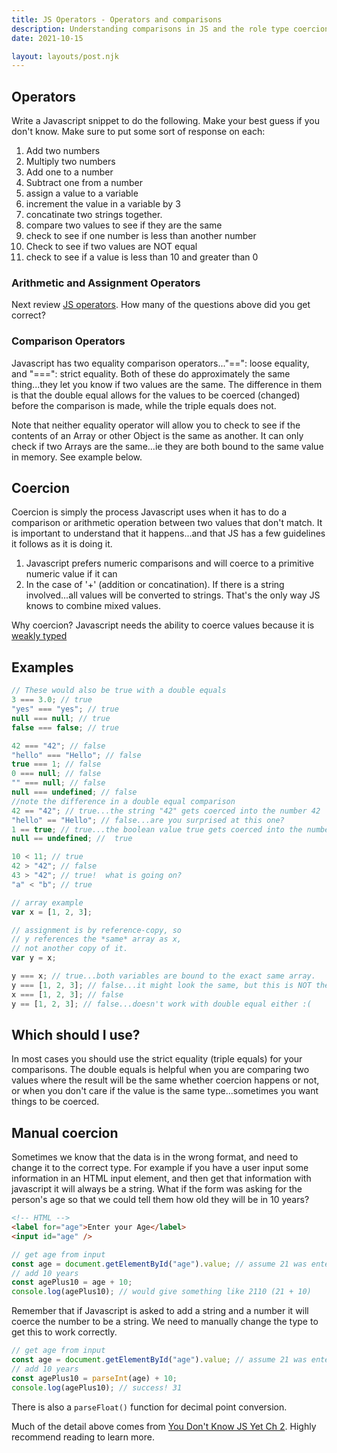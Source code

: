```yaml
---
title: JS Operators - Operators and comparisons
description: Understanding comparisons in JS and the role type coercion plays.
date: 2021-10-15

layout: layouts/post.njk
---
```


## Operators

Write a Javascript snippet to do the following. Make your best guess if you don't know. Make sure to put some sort of response on each:

1. Add two numbers
2. Multiply two numbers
3. Add one to a number
4. Subtract one from a number
5. assign a value to a variable
6. increment the value in a variable by 3
7. concatinate two strings together.
8. compare two values to see if they are the same
9. check to see if one number is less than another number
10. Check to see if two values are NOT equal
11. check to see if a value is less than 10 and greater than 0

### Arithmetic and Assignment Operators

Next review [JS operators](https://www.w3schools.com/jsref/jsref_operators.asp). How many of the questions above did you get correct?

### Comparison Operators

Javascript has two equality comparison operators..."==": loose equality, and "===": strict equality. Both of these do approximately the same thing...they let you know if two values are the same. The difference in them is that the double equal allows for the values to be coerced (changed) before the comparison is made, while the triple equals does not.

Note that neither equality operator will allow you to check to see if the contents of an Array or other Object is the same as another. It can only check if two Arrays are the same...ie they are both bound to the same value in memory. See example below.

## Coercion

Coercion is simply the process Javascript uses when it has to do a comparison or arithmetic operation between two values that don't match. It is important to understand that it happens...and that JS has a few guidelines it follows as it is doing it.

1. Javascript prefers numeric comparisons and will coerce to a primitive numeric value if it can
2. In the case of '+' (addition or concatination). If there is a string involved...all values will be converted to strings. That's the only way JS knows to combine mixed values.

Why coercion? Javascript needs the ability to coerce values because it is [weakly typed](../../variables/prepare1/#strongly-typed-weakly-typed-what-does-that-even-mean)

## Examples

```javascript
// These would also be true with a double equals
3 === 3.0; // true
"yes" === "yes"; // true
null === null; // true
false === false; // true

42 === "42"; // false
"hello" === "Hello"; // false
true === 1; // false
0 === null; // false
"" === null; // false
null === undefined; // false
//note the difference in a double equal comparison
42 == "42"; // true...the string "42" gets coerced into the number 42
"hello" == "Hello"; // false...are you surprised at this one?
1 == true; // true...the boolean value true gets coerced into the number 1
null == undefined; //  true
```

```javascript
10 < 11; // true
42 > "42"; // false
43 > "42"; // true!  what is going on?
"a" < "b"; // true
```

```javascript
// array example
var x = [1, 2, 3];

// assignment is by reference-copy, so
// y references the *same* array as x,
// not another copy of it.
var y = x;

y === x; // true...both variables are bound to the exact same array.
y === [1, 2, 3]; // false...it might look the same, but this is NOT the same array that y is bound to.
x === [1, 2, 3]; // false
y == [1, 2, 3]; // false...doesn't work with double equal either :(
```

## Which should I use?

In most cases you should use the strict equality (triple equals) for your comparisons. The double equals is helpful when you are comparing two values where the result will be the same whether coercion happens or not, or when you don't care if the value is the same type...sometimes you want things to be coerced.

## Manual coercion

Sometimes we know that the data is in the wrong format, and need to change it to the correct type. For example if you have a user input some information in an HTML input element, and then get that information with javascript it will always be a string. What if the form was asking for the person's age so that we could tell them how old they will be in 10 years?

```html
<!-- HTML -->
<label for="age">Enter your Age</label>
<input id="age" />
```

```javascript
// get age from input
const age = document.getElementById("age").value; // assume 21 was entered
// add 10 years
const agePlus10 = age + 10;
console.log(agePlus10); // would give something like 2110 (21 + 10)
```

Remember that if Javascript is asked to add a string and a number it will coerce the number to be a string. We need to manually change the type to get this to work correctly.

```javascript
// get age from input
const age = document.getElementById("age").value; // assume 21 was entered
// add 10 years
const agePlus10 = parseInt(age) + 10;
console.log(agePlus10); // success! 31
```

There is also a `parseFloat()` function for decimal point conversion.

Much of the detail above comes from [You Don't Know JS Yet Ch 2](https://github.com/getify/You-Dont-Know-JS/blob/2nd-ed/get-started/ch2.md). Highly recommend reading to learn more.
